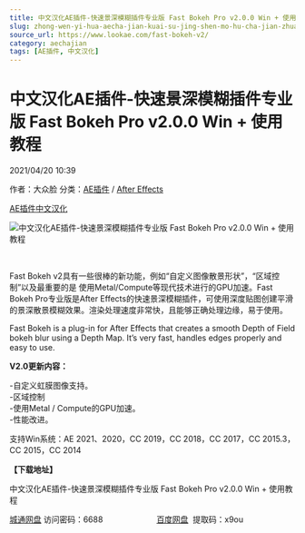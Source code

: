 ```yaml
---
title: 中文汉化AE插件-快速景深模糊插件专业版 Fast Bokeh Pro v2.0.0 Win + 使用教程
slug: zhong-wen-yi-hua-aecha-jian-kuai-su-jing-shen-mo-hu-cha-jian-zhuan-ye-ban-fast-bokeh-pro-v2-0-0-win-shi-yong-jiao-cheng
source_url: https://www.lookae.com/fast-bokeh-v2/
category: aechajian
tags: [AE插件, 中文汉化]
---
```

# 中文汉化AE插件-快速景深模糊插件专业版 Fast Bokeh Pro v2.0.0 Win + 使用教程

2021/04/20 10:39

作者：大众脸
分类：[AE插件](https://www.lookae.com/after-effects/aechajian/) / [After Effects](https://www.lookae.com/after-effects/)

[AE插件](https://www.lookae.com/tag/ae%e6%8f%92%e4%bb%b6/)[中文汉化](https://www.lookae.com/tag/%e4%b8%ad%e6%96%87%e6%b1%89%e5%8c%96/)

![中文汉化AE插件-快速景深模糊插件专业版 Fast Bokeh Pro v2.0.0 Win + 使用教程](https://www.lookae.com/wp-content/uploads/2021/04/Fast-Bokeh-V2.jpg "中文汉化AE插件-快速景深模糊插件专业版 Fast Bokeh Pro v2.0.0 Win + 使用教程-LookAE.com")

[﻿﻿﻿](https://cloud.video.taobao.com//play/u/705956171/p/1/e/6/t/1/307007679505.mp4)

Fast Bokeh v2具有一些很棒的新功能，例如“自定义图像散景形状”，“区域控制”以及最重要的是 使用Metal/Compute等现代技术进行的GPU加速。Fast Bokeh Pro专业版是After Effects的快速景深模糊插件，可使用深度贴图创建平滑的景深散景模糊效果。渲染处理速度非常快，且能够正确处理边缘，易于使用。

Fast Bokeh is a plug-in for After Effects that creates a smooth Depth of Field bokeh blur using a Depth Map. It’s very fast, handles edges properly and easy to use.

**V2.0更新内容：**

-自定义虹膜图像支持。  
-区域控制  
-使用Metal / Compute的GPU加速。  
-性能改进。

支持Win系统：AE 2021、2020，CC 2019，CC 2018，CC 2017，CC 2015.3，CC 2015，CC 2014

**【下载地址】**

中文汉化AE插件-快速景深模糊插件专业版 Fast Bokeh Pro v2.0.0 Win + 使用教程

[城通网盘](https://089u.com/f/680462-492684329-379eb8) 访问密码：6688                        [百度网盘](https://pan.baidu.com/s/1Pfl27GesYJLNIkjR3hGMsg)  提取码：x9ou

